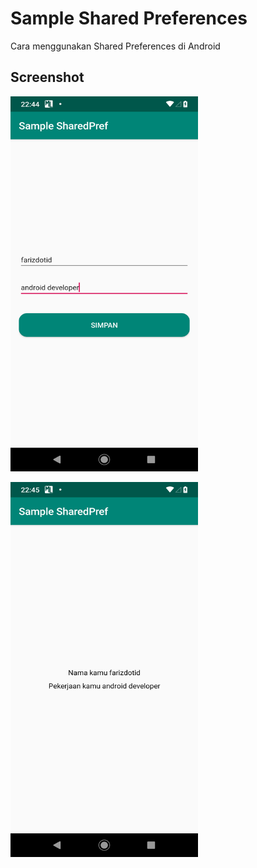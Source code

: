 # Sample Shared Preferences

Cara menggunakan Shared Preferences di Android

## Screenshot
<p float="left">
<img src="https://raw.githubusercontent.com/farizdotid/Sample-SharedPref/master/screenshots/Screenshot_20200129-224445.png" alt="Screenshot" width="300" height="600">
</p>
<p float="left">
<img src="https://raw.githubusercontent.com/farizdotid/Sample-SharedPref/master/screenshots/Screenshot_20200129-224502.png" alt="Screenshot" width="300" height="600">
</p>
<br/><br/>